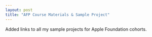```yaml
---
layout: post
title: "AFP Course Materials & Sample Project"
---
```


Added links to all my sample projects for Apple Foundation cohorts.

<!--more-->